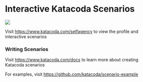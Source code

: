 # Interactive Katacoda Scenarios

[![](http://shields.katacoda.com/katacoda/selfagency/count.svg)](https://www.katacoda.com/selfagency "Get your profile on Katacoda.com")

Visit https://www.katacoda.com/selfagency to view the profile and interactive scenarios

### Writing Scenarios
Visit https://www.katacoda.com/docs to learn more about creating Katacoda scenarios

For examples, visit https://github.com/katacoda/scenario-example
